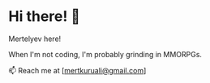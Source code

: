 # Hi there! 👋  

Mertelyev here!

When I'm not coding, I'm probably grinding in MMORPGs. 

📫 Reach me at [mertkuruali@gmail.com]
